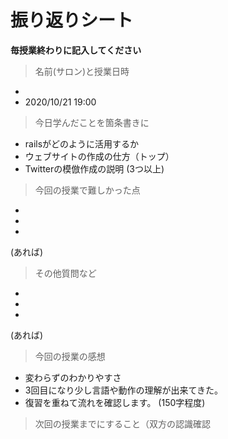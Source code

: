 # 振り返りシート

**毎授業終わりに記入してください**

> 名前(サロン)と授業日時
-  
- 2020/10/21 19:00


> 今日学んだことを箇条書きに
- railsがどのように活用するか
- ウェブサイトの作成の仕方（トップ）
- Twitterの模倣作成の説明
(3つ以上)

> 今回の授業で難しかった点
-
-
-
(あれば)

> その他質問など
-
-
-
(あれば)

> 今回の授業の感想
- 変わらずのわかりやすさ
- 3回目になり少し言語や動作の理解が出来てきた。
- 復習を重ねて流れを確認します。
(150字程度)

> 次回の授業までにすること（双方の認識確認
